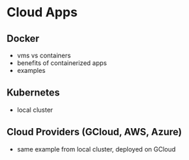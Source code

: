 # Cloud Apps

## Docker
 - vms vs containers
 - benefits of containerized apps
 - examples

## Kubernetes
 - local cluster

## Cloud Providers (GCloud, AWS, Azure)
 - same example from local cluster, deployed on GCloud
